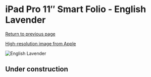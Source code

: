 # iPad Pro 11″ Smart Folio - English Lavender

[Return to previous page](/ipad_pro4)

[High-resolution image from Apple](https://store.storeimages.cdn-apple.com/8756/as-images.apple.com/is/MM6P3?wid=4500&hei=4500&fmt=png)

<div style="width: 500px"><img src="/everyphone/MM6P3.png" alt="English Lavender"></div>

## Under construction
